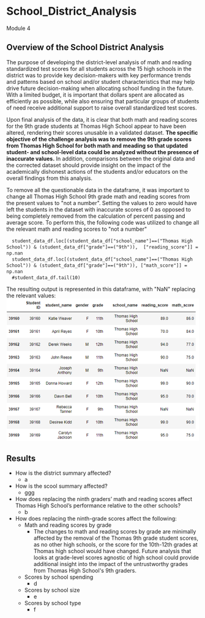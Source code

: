 # School_District_Analysis
Module 4

## Overview of the School District Analysis
The purpose of developing the district-level analysis of math and reading standardized test scores for all students across the 15 high schools in the district was to provide key decision-makers with key performance trends and patterns based on school and/or student characteristics that may help drive future decision-making when allocating school funding in the future. With a limited budget, it is important that dollars spent are allocated as efficiently as possible, while also ensuring that particular groups of students of need receive additional support to raise overall standardized test scores.

Upon final analysis of the data, it is clear that both math and reading scores for the 9th grade students at Thomas High School appear to have been altered, rendering their scores unusable in a validated dataset. **The specific objective of the challenge analysis was to remove the 9th grade scores from Thomas High School for both math and meading so that updated student- and school-level data could be analyzed without the presence of inaccurate values.** In addition, comparisons between the original data and the corrected dataset should provide insight on the impact of the academically dishonest actions of the students and/or educators on the overall findings from this analysis.

To remove all the questionable data in the dataframe, it was important to change all Thomas High School 9th grade math and reading scores from the present values to "not a number". Setting the values to zero would have left the students in the dataset with inaccurate scores of 0 as opposed to being completely removed from the calculation of percent passing and average score. To perform this, the following code was utilized to change all the relevant math and reading scores to "not a number"

```
  student_data_df.loc[(student_data_df["school_name"]==("Thomas High School")) & (student_data_df["grade"]==("9th")),  ["reading_score"]] = np.nan
  student_data_df.loc[(student_data_df["school_name"]==("Thomas High School")) & (student_data_df["grade"]==("9th")), ["math_score"]] = np.nan
  #student_data_df.tail(10)
```

The resulting output is represented in this dataframe, with "NaN" replacing the relevant values:
![Thomas 9th Grade Scores Adjusted](resources/scores_replaced_nan.png)

## Results
- How is the district summary affected?
  - a
- How is the scool summary affected?
  - ggg
- How does replacing the ninth graders’ math and reading scores affect Thomas High School’s performance relative to the other schools?
  - b
- How does replacing the ninth-grade scores affect the following:
   - Math and reading scores by grade
      - The changes to math and reading scores by grade are minimally affected by the removal of the Thomas 9th grade student scores, as no other high schools, or the score for the 10th-12th grades at Thomas high school would have changed. Future analysis that looks at grade-level scores agnostic of high school could provide additional insight into the impact of the untrustworthy grades from Thomas High School's 9th graders.
   - Scores by school spending
      - d
   - Scores by school size
      - e
   - Scores by school type
      - f
